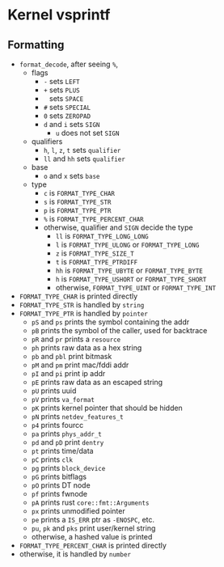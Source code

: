 Kernel vsprintf
===============

## Formatting

- `format_decode`, after seeing `%`,
  - flags
    - `-` sets `LEFT`
    - `+` sets `PLUS`
    - ` ` sets `SPACE`
    - `#` sets `SPECIAL`
    - `0` sets `ZEROPAD`
    - `d` and `i` sets `SIGN`
      - `u` does not set `SIGN`
  - qualifiers
    - `h`, `l`, `z`, `t` sets `qualifier`
    - `ll` and `hh` sets `qualifier`
  - base
    - `o` and `x` sets `base`
  - type
    - `c` is `FORMAT_TYPE_CHAR`
    - `s` is `FORMAT_TYPE_STR`
    - `p` is `FORMAT_TYPE_PTR`
    - `%` is `FORMAT_TYPE_PERCENT_CHAR`
    - otherwise, qualifier and `SIGN` decide the type
      - `ll` is `FORMAT_TYPE_LONG_LONG`
      - `l` is `FORMAT_TYPE_ULONG` or `FORMAT_TYPE_LONG`
      - `z` is `FORMAT_TYPE_SIZE_T`
      - `t` is `FORMAT_TYPE_PTRDIFF`
      - `hh` is `FORMAT_TYPE_UBYTE` or `FORMAT_TYPE_BYTE`
      - `h` is `FORMAT_TYPE_USHORT` or `FORMAT_TYPE_SHORT`
      - otherwise, `FORMAT_TYPE_UINT` or `FORMAT_TYPE_INT`
- `FORMAT_TYPE_CHAR` is printed directly
- `FORMAT_TYPE_STR` is handled by `string`
- `FORMAT_TYPE_PTR` is handled by `pointer`
  - `pS` and `ps` prints the symbol containing the addr
  - `pB` prints the symbol of the caller, used for backtrace
  - `pR` and `pr` prints a `resource`
  - `ph` prints raw data as a hex string
  - `pb` and `pbl` print bitmask
  - `pM` and `pm` print mac/fddi addr
  - `pI` and `pi` print ip addr
  - `pE` prints raw data as an escaped string
  - `pU` prints uuid
  - `pV` prints `va_format`
  - `pK` prints kernel pointer that should be hidden
  - `pN` prints `netdev_features_t`
  - `p4` prints fourcc
  - `pa` prints `phys_addr_t`
  - `pd` and `pD` print `dentry`
  - `pt` prints time/data
  - `pC` prints `clk`
  - `pg` prints `block_device`
  - `pG` prints bitflags
  - `pO` prints DT node
  - `pf` prints fwnode
  - `pA` prints rust `core::fmt::Arguments`
  - `px` prints unmodified pointer
  - `pe` prints a `IS_ERR` ptr as `-ENOSPC`, etc.
  - `pu`, `pk` and `pks` print user/kernel string
  - otherwise, a hashed value is printed
- `FORMAT_TYPE_PERCENT_CHAR` is printed directly
- otherwise, it is handled by `number`
